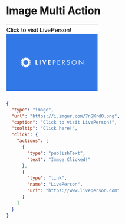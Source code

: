 # Image Multi Action

![image-multi-action](Image_Multi_Action.jpg)

```json
{
  "type": "image",
  "url": "https://i.imgur.com/7nSKrd0.png",
  "caption": "Click to visit LivePerson!",
  "tooltip": "Click here!",
  "click": {
    "actions": [
      {
        "type": "publishText",
        "text": "Image Clicked!"
      },
      {
        "type": "link",
        "name": "LivePerson",
        "uri": "https://www.liveperson.com"
      }
    ]
  }
}

```

